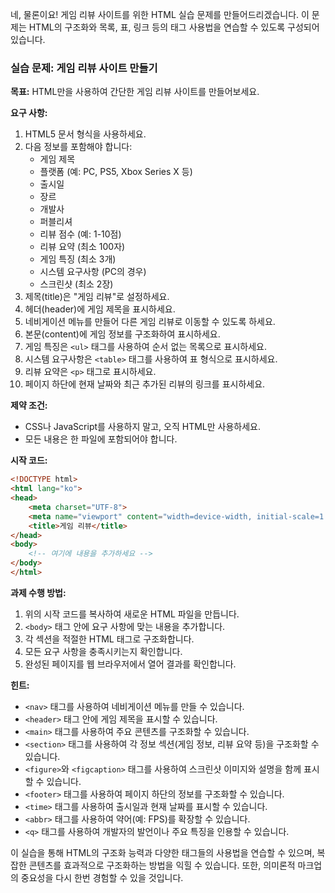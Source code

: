 네, 물론이요! 게임 리뷰 사이트를 위한 HTML 실습 문제를 만들어드리겠습니다. 이 문제는 HTML의 구조화와 목록, 표, 링크 등의 태그 사용법을 연습할 수 있도록 구성되어 있습니다.

### 실습 문제: 게임 리뷰 사이트 만들기

**목표:**
HTML만을 사용하여 간단한 게임 리뷰 사이트를 만들어보세요.

**요구 사항:**

1. HTML5 문서 형식을 사용하세요.
2. 다음 정보를 포함해야 합니다:
   - 게임 제목
   - 플랫폼 (예: PC, PS5, Xbox Series X 등)
   - 출시일
   - 장르
   - 개발사
   - 퍼블리셔
   - 리뷰 점수 (예: 1-10점)
   - 리뷰 요약 (최소 100자)
   - 게임 특징 (최소 3개)
   - 시스템 요구사항 (PC의 경우)
   - 스크린샷 (최소 2장)
3. 제목(title)은 "게임 리뷰"로 설정하세요.
4. 헤더(header)에 게임 제목을 표시하세요.
5. 네비게이션 메뉴를 만들어 다른 게임 리뷰로 이동할 수 있도록 하세요.
6. 본문(content)에 게임 정보를 구조화하여 표시하세요.
7. 게임 특징은 `<ul>` 태그를 사용하여 순서 없는 목록으로 표시하세요.
8. 시스템 요구사항은 `<table>` 태그를 사용하여 표 형식으로 표시하세요.
9. 리뷰 요약은 `<p>` 태그로 표시하세요.
10. 페이지 하단에 현재 날짜와 최근 추가된 리뷰의 링크를 표시하세요.

**제약 조건:**
- CSS나 JavaScript를 사용하지 말고, 오직 HTML만 사용하세요.
- 모든 내용은 한 파일에 포함되어야 합니다.

**시작 코드:**
```html
<!DOCTYPE html>
<html lang="ko">
<head>
    <meta charset="UTF-8">
    <meta name="viewport" content="width=device-width, initial-scale=1.0">
    <title>게임 리뷰</title>
</head>
<body>
    <!-- 여기에 내용을 추가하세요 -->
</body>
</html>
```

**과제 수행 방법:**
1. 위의 시작 코드를 복사하여 새로운 HTML 파일을 만듭니다.
2. `<body>` 태그 안에 요구 사항에 맞는 내용을 추가합니다.
3. 각 섹션을 적절한 HTML 태그로 구조화합니다.
4. 모든 요구 사항을 충족시키는지 확인합니다.
5. 완성된 페이지를 웹 브라우저에서 열어 결과를 확인합니다.

**힌트:**
- `<nav>` 태그를 사용하여 네비게이션 메뉴를 만들 수 있습니다.
- `<header>` 태그 안에 게임 제목을 표시할 수 있습니다.
- `<main>` 태그를 사용하여 주요 콘텐츠를 구조화할 수 있습니다.
- `<section>` 태그를 사용하여 각 정보 섹션(게임 정보, 리뷰 요약 등)을 구조화할 수 있습니다.
- `<figure>`와 `<figcaption>` 태그를 사용하여 스크린샷 이미지와 설명을 함께 표시할 수 있습니다.
- `<footer>` 태그를 사용하여 페이지 하단의 정보를 구조화할 수 있습니다.
- `<time>` 태그를 사용하여 출시일과 현재 날짜를 표시할 수 있습니다.
- `<abbr>` 태그를 사용하여 약어(예: FPS)를 확장할 수 있습니다.
- `<q>` 태그를 사용하여 개발자의 발언이나 주요 특징을 인용할 수 있습니다.

이 실습을 통해 HTML의 구조화 능력과 다양한 태그들의 사용법을 연습할 수 있으며, 복잡한 콘텐츠를 효과적으로 구조화하는 방법을 익힐 수 있습니다. 또한, 의미론적 마크업의 중요성을 다시 한번 경험할 수 있을 것입니다.